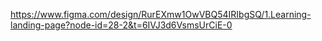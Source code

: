 https://www.figma.com/design/RurEXmw1OwVBQ54IRIbgSQ/1.Learning-landing-page?node-id=28-2&t=6IVJ3d6VsmsUrCiE-0
